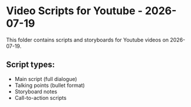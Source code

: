 # Video Scripts for Youtube - 2026-07-19

This folder contains scripts and storyboards for Youtube videos on 2026-07-19.

## Script types:
- Main script (full dialogue)
- Talking points (bullet format)
- Storyboard notes
- Call-to-action scripts
